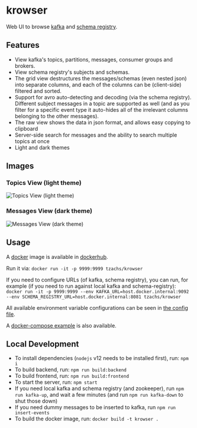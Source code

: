 # krowser

Web UI to browse [kafka](https://kafka.apache.org/) and [schema registry](https://docs.confluent.io/current/schema-registry/index.html).


## Features

- View kafka's topics, partitions, messages, consumer groups and brokers.
- View schema registry's subjects and schemas.
- The grid view destructures the messages/schemas (even nested json) into separate columns, and each of the columns can be (client-side) filtered and sorted.
- Support for avro auto-detecting and decoding (via the schema registry). Different subject messages in a topic are supported as well (and as you filter for a specific event type it auto-hides all of the irrelevant columns belonging to the other messages).
- The raw view shows the data in json format, and allows easy copying to clipboard
- Server-side search for messages and the ability to search multiple topics at once
- Light and dark themes

## Images

### Topics View (light theme)

![Topics View (light theme)](./docs/images/topics.png "Topics View (light theme)")

### Messages View (dark theme)

![Messages View (dark theme)](/docs/images/messages.png "Messages View (dark theme)")

## Usage

A [docker](https://www.docker.com/) image is available in [dockerhub](https://hub.docker.com/repository/docker/tzachs/krowser/).

Run it via: `docker run -it -p 9999:9999 tzachs/krowser`

If you need to configure URLs (of kafka, schema registry), you can run, for example (if you need to run against local kafka and schema-registry):
`docker run -it -p 9999:9999 --env KAFKA_URL=host.docker.internal:9092 --env SCHEMA_REGISTRY_URL=host.docker.internal:8081 tzachs/krowser`

All available environment variable configurations can be seen in [the config file](./src/server/config.ts).

A [docker-compose example](./docs/examples/docker-compose.yml) is also available.

## Local Development

- To install dependencies (`nodejs` v12 needs to be installed first), run: `npm i`
- To build backend, run: `npm run build:backend`
- To build frontend, run: `npm run build:frontend`
- To start the server, run: `npm start`
- If you need local kafka and schema registry (and zookeeper), run `npm run kafka-up`, and wait a few minutes (and run `npm run kafka-down` to shut those down)
- If you need dummy messages to be inserted to kafka, run `npm run insert-events`
- To build the docker image, run: `docker build -t krowser .`


